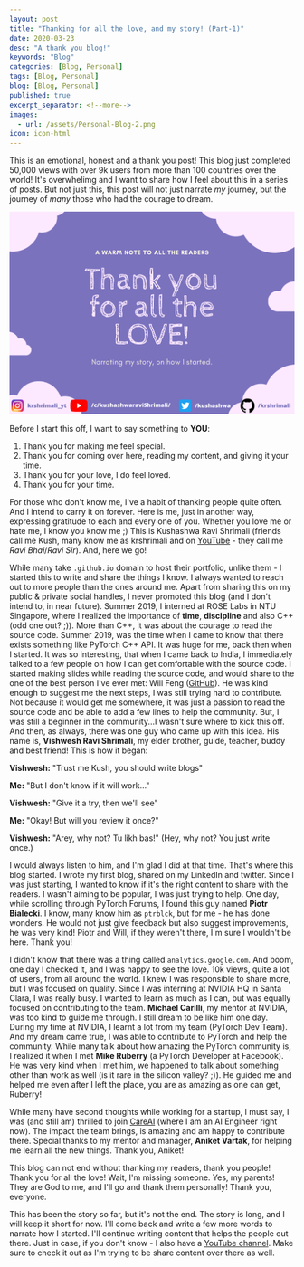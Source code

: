 ```yaml
---
layout: post
title: "Thanking for all the love, and my story! (Part-1)"
date: 2020-03-23
desc: "A thank you blog!"
keywords: "Blog"
categories: [Blog, Personal]
tags: [Blog, Personal]
blog: [Blog, Personal]
published: true
excerpt_separator: <!--more-->
images:
  - url: /assets/Personal-Blog-2.png
icon: icon-html
---
```


This is an emotional, honest and a thank you post! This blog just completed 50,000 views with over 9k users from more than 100 countries over the world! It's overwhelimg and I want to share how I feel about this in a series of posts. But not just this, this post will not just narrate *my* journey, but the journey of *many* those who had the courage to dream. 

<!--more-->

<img src="/assets/Personal-Blog-2.png"/>

Before I start this off, I want to say something to **YOU**:

1. Thank you for making me feel special.
2. Thank you for coming over here, reading my content, and giving it your time.
3. Thank you for your love, I do feel loved.
4. Thank you for your time.

For those who don't know me, I've a habit of thanking people quite often. And I intend to carry it on forever. Here is me, just in another way, expressing gratitude to each and every one of you. Whether you love me or hate me, I know you know me ;) This is Kushashwa Ravi Shrimali (friends call me Kush, many know me as krshrimali and on <a href="https://youtube.com/c/kushashwaraviShrimali">YouTube</a> - they call me *Ravi Bhai*/*Ravi Sir*). And, here we go!

While many take `.github.io` domain to host their portfolio, unlike them - I started this to write and share the things I know. I always wanted to reach out to more people than the ones around me. Apart from sharing this on my public & private social handles, I never promoted this blog (and I don't intend to, in near future). Summer 2019, I interned at ROSE Labs in NTU Singapore, where I realized the importance of **time**, **discipline** and also C++ (odd one out? ;)). More than C++, it was about the courage to read the source code. Summer 2019, was the time when I came to know that there exists something like PyTorch C++ API. It was huge for me, back then when I started. It was so interesting, that when I came back to India, I immediately talked to a few people on how I can get comfortable with the source code. I started making slides while reading the source code, and would share to the one of the best person I've ever met: Will Feng (<a href="https://github.com/yf225">GitHub</a>). He was kind enough to suggest me the next steps, I was still trying hard to contribute. Not because it would get me somewhere, it was just a passion to read the source code and be able to add a few lines to help the community. But, I was still a beginner in the community...I wasn't sure where to kick this off. And then, as always, there was one guy who came up with this idea. His name is, **Vishwesh Ravi Shrimali**, my elder brother, guide, teacher, buddy and best friend! This is how it began:

**Vishwesh:** "Trust me Kush, you should write blogs"

**Me:** "But I don't know if it will work..."

**Vishwesh:** "Give it a try, then we'll see"

**Me:** "Okay! But will you review it once?"

**Vishwesh:** "Arey, why not? Tu likh bas!" (Hey, why not? You just write once.)

I would always listen to him, and I'm glad I did at that time. That's where this blog started. I wrote my first blog, shared on my LinkedIn and twitter. Since I was just starting, I wanted to know if it's the right content to share with the readers. I wasn't aiming to be popular, I was just trying to help. One day, while scrolling through PyTorch Forums, I found this guy named **Piotr Bialecki**. I know, many know him as `ptrblck`, but for me - he has done wonders. He would not just give feedback but also suggest improvements, he was very kind! Piotr and Will, if they weren't there, I'm sure I wouldn't be here. Thank you!

I didn't know that there was a thing called `analytics.google.com`. And boom, one day I checked it, and I was happy to see the love. 10k views, quite a lot of users, from all around the world. I knew I was responsible to share more, but I was focused on quality. Since I was interning at NVIDIA HQ in Santa Clara, I was really busy. I wanted to learn as much as I can, but was equally focused on contributing to the team. **Michael Carilli**, my mentor at NVIDIA, was too kind to guide me through. I still dream to be like him one day. During my time at NVIDIA, I learnt a lot from my team (PyTorch Dev Team). And my dream came true, I was able to contribute to PyTorch and help the community. While many talk about how amazing the PyTorch community is, I realized it when I met **Mike Ruberry** (a PyTorch Developer at Facebook). He was very kind when I met him, we happened to talk about something other than work as well (is it rare in the silicon valley? ;)). He guided me and helped me even after I left the place, you are as amazing as one can get, Ruberry!

While many have second thoughts while working for a startup, I must say, I was (and still am) thrilled to join <a href="https://www.care.ai">CareAI</a> (where I am an AI Engineer right now). The impact the team brings, is amazing and am happy to contribute there. Special thanks to my mentor and manager, **Aniket Vartak**, for helping me learn all the new things. Thank you, Aniket!

This blog can not end without thanking my readers, thank you people! Thank you for all the love! Wait, I'm missing someone. Yes, my parents! They are God to me, and I'll go and thank them personally! Thank you, everyone.

This has been the story so far, but it's not the end. The story is long, and I will keep it short for now. I'll come back and write a few more words to narrate how I started. I'll continue writing content that helps the people out there. Just in case, if you don't know - I also have a <a href="https://youtube.com/c/kushashwaraviShrimali">YouTube channel</a>. Make sure to check it out as I'm trying to be share content over there as well.
